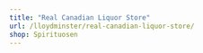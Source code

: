 ```yaml
---
title: "Real Canadian Liquor Store"
url: /lloydminster/real-canadian-liquor-store/
shop: Spirituosen
---
```

